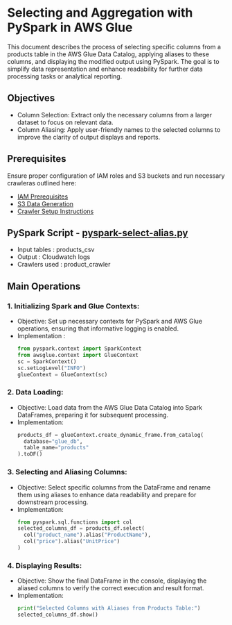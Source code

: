 # Selecting and Aggregation with PySpark in AWS Glue

This document describes the process of selecting specific columns from a products table in the AWS Glue Data Catalog, applying aliases to these columns, and displaying the modified output using PySpark. The goal is to simplify data representation and enhance readability for further data processing tasks or analytical reporting.

## Objectives

- Column Selection: Extract only the necessary columns from a larger dataset to focus on relevant data.
- Column Aliasing: Apply user-friendly names to the selected columns to improve the clarity of output displays and reports.

## Prerequisites

Ensure proper configuration of IAM roles and S3 buckets and run necessary crawleras outlined here:
* [IAM Prerequisites](IAM-prerequisites.md)
* [S3 Data Generation](s3-data-generation.md)
* [Crawler Setup Instructions](set-up-instructions.md)
  
##  PySpark Script - [pyspark-select-alias.py](../glue-code/ti-pyspark-select.py)
- Input tables          : products_csv
- Output                : Cloudwatch logs
- Crawlers used         : product_crawler

## Main Operations
### 1. Initializing Spark and Glue Contexts:
* Objective: Set up necessary contexts for PySpark and AWS Glue operations, ensuring that informative logging is enabled.
* Implementation :
  ```python
  from pyspark.context import SparkContext
  from awsglue.context import GlueContext
  sc = SparkContext()
  sc.setLogLevel("INFO")
  glueContext = GlueContext(sc)
  ```
  
### 2. Data Loading:
* Objective: Load data from the AWS Glue Data Catalog into Spark DataFrames, preparing it for subsequent processing.
* Implementation:
  ```python
  products_df = glueContext.create_dynamic_frame.from_catalog(
    database="glue_db", 
    table_name="products"
  ).toDF()
  ```
### 3. Selecting and Aliasing Columns:
* Objective: Select specific columns from the DataFrame and rename them using aliases to enhance data readability and prepare for downstream processing.
* Implementation:
    ```python
  from pyspark.sql.functions import col
  selected_columns_df = products_df.select(
      col("product_name").alias("ProductName"), 
      col("price").alias("UnitPrice")
  )
  ```
  
### 4. Displaying Results:
* Objective: Show the final DataFrame in the console, displaying the aliased columns to verify the correct execution and result format.
* Implementation:
  ```python
  print("Selected Columns with Aliases from Products Table:")
  selected_columns_df.show()
  ```

